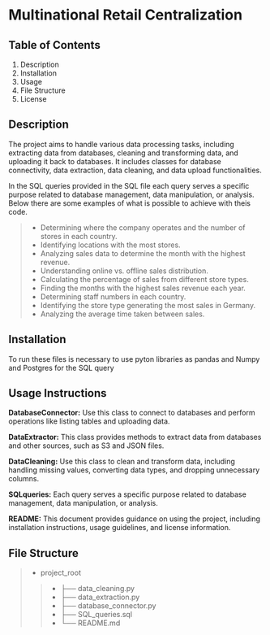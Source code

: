 # Multinational Retail Centralization

## Table of Contents

1. Description
2. Installation
3. Usage
4. File Structure
5. License

## Description

 The project aims to handle various data processing tasks, including extracting data from databases, cleaning and transforming data, and uploading it back to databases. It includes classes for database connectivity, data extraction, data cleaning, and data upload functionalities.

 In the SQL queries provided in the SQL file each query serves a specific purpose related to database management, data manipulation, or analysis. Below there are some examples of what is possible to achieve with theis code.

 > - Determining where the company operates and the number of stores in each country.
>- Identifying locations with the most stores.
>- Analyzing sales data to determine the month with the highest revenue.
>- Understanding online vs. offline sales distribution.
>- Calculating the percentage of sales from different store types.
>- Finding the months with the highest sales revenue each year.
>- Determining staff numbers in each country.
>- Identifying the store type generating the most sales in Germany.
>- Analyzing the average time taken between sales.

## Installation

To run these files is necessary to use pyton libraries as pandas and Numpy and Postgres for the SQL query


## Usage Instructions

**DatabaseConnector:** Use this class to connect to databases and perform operations like listing tables and uploading data.

 **DataExtractor:** This class provides methods to extract data from databases and other sources, such as S3 and JSON files.
 
 **DataCleaning:** Use this class to clean and transform data, including handling missing values, converting data types, and dropping unnecessary columns.

 **SQLqueries:** Each query serves a specific purpose related to database management, data manipulation, or analysis.

 **README:** This document provides guidance on using the project, including installation instructions, usage guidelines, and license information.

## File Structure

> - project_root
>
>>  - ├── data_cleaning.py
>>  - ├── data_extraction.py
>>  - ├── database_connector.py
>>  - ├── SQL_queries.sql
>>  - └── README.md